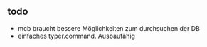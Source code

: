 ## todo
- mcb braucht bessere Möglichkeiten zum durchsuchen der DB
- einfaches typer.command. Ausbaufähig
